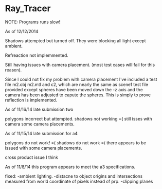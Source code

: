 Ray_Tracer
==========
NOTE:
Programs runs slow!

As of 12/12/2014

Shadows attempted but turned off.  They were blocking all light except ambient.

Refreaction not implemmented.

Still having issues with camera placement.  (most test cases will fail for this reason).

Since I could not fix my problem with camera placement I've included a test file m2.obj m2.mtl and c2, which are nearly the same as scene1 test file provided except spheres have been moved down the -z axis and the camera has been adjusted to capute the spheres.  This is simply to prove reflection is implemented.  







As of 11/16/14 late submission two

polygons incorrect but attempted.
shadows not working =(
still isses with camera some camera placements.

As of 11/15/14 late submission for a4

polygons do not work!  =(
shadows do not work =(
there appears to be issued with some camera placements.

cross product issue I think



As of 11/8/14 this program appears to meet the a3 specifications.

fixed: 
	-ambient lighting.
	-distacne to object origins and intersections measured from world coordinate of pixels instead of prp.
	-clipping planes

